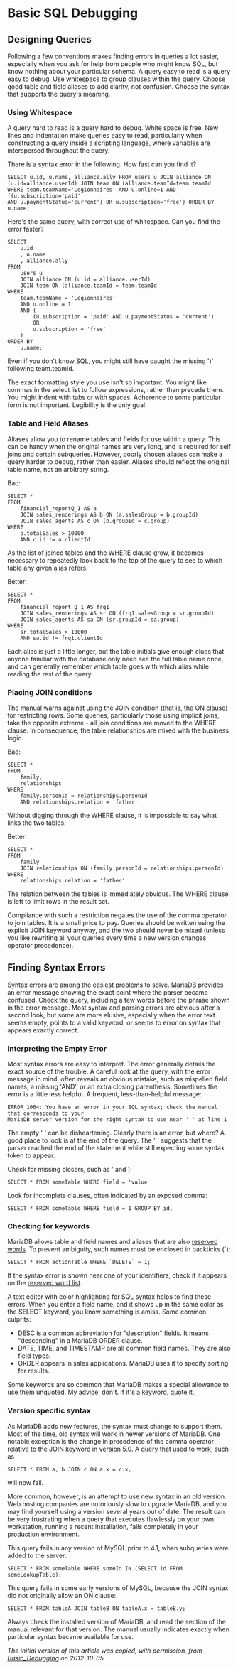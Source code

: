 
# Basic SQL Debugging


## Designing Queries


Following a few conventions makes finding errors in queries a lot easier,
especially when you ask for help from people who might know SQL, but know
nothing about your particular schema. A query easy to read is a query easy to
debug. Use whitespace to group clauses within the query. Choose good table and
field aliases to add clarity, not confusion. Choose the syntax that supports
the query's meaning.


### Using Whitespace


A query hard to read is a query hard to debug. White space is free. New lines
and indentation make queries easy to read, particularly when constructing a
query inside a scripting language, where variables are interspersed throughout
the query.


There is a syntax error in the following. How fast can you find it?


```
SELECT u.id, u.name, alliance.ally FROM users u JOIN alliance ON
(u.id=alliance.userId) JOIN team ON (alliance.teamId=team.teamId
WHERE team.teamName='Legionnaires' AND u.online=1 AND ((u.subscription='paid'
AND u.paymentStatus='current') OR u.subscription='free') ORDER BY u.name;
```

Here's the same query, with correct use of whitespace. Can you find the error faster?


```
SELECT
    u.id
    , u.name
    , alliance.ally
FROM
    users u
    JOIN alliance ON (u.id = alliance.userId)
    JOIN team ON (alliance.teamId = team.teamId
WHERE
    team.teamName = 'Legionnaires'
    AND u.online = 1
    AND (
        (u.subscription = 'paid' AND u.paymentStatus = 'current')
        OR
        u.subscription = 'free'
    )
ORDER BY
    u.name;
```

Even if you don't know SQL, you might still have caught the missing ')'
following team.teamId.


The exact formatting style you use isn't so important. You might like commas in
the select list to follow expressions, rather than precede them. You might
indent with tabs or with spaces. Adherence to some particular form is not
important. Legibility is the only goal.


### Table and Field Aliases


Aliases allow you to rename tables and fields for use within a query. This can
be handy when the original names are very long, and is required for self joins
and certain subqueries. However, poorly chosen aliases can make a query harder
to debug, rather than easier. Aliases should reflect the original table name,
not an arbitrary string.


Bad:


```
SELECT *
FROM
    financial_reportQ_1 AS a
    JOIN sales_renderings AS b ON (a.salesGroup = b.groupId)
    JOIN sales_agents AS c ON (b.groupId = c.group)
WHERE
    b.totalSales > 10000
    AND c.id != a.clientId
```

As the list of joined tables and the WHERE clause grow, it becomes necessary to
repeatedly look back to the top of the query to see to which table any given
alias refers.


Better:


```
SELECT *
FROM
    financial_report_Q_1 AS frq1
    JOIN sales_renderings AS sr ON (frq1.salesGroup = sr.groupId)
    JOIN sales_agents AS sa ON (sr.groupId = sa.group)
WHERE
    sr.totalSales > 10000
    AND sa.id != frq1.clientId
```

Each alias is just a little longer, but the table initials give enough clues
that anyone familiar with the database only need see the full table name once,
and can generally remember which table goes with which alias while reading the
rest of the query.


### Placing JOIN conditions


The manual warns against using the JOIN condition (that is, the ON
clause) for restricting rows. Some queries, particularly those using implicit
joins, take the opposite extreme - all join conditions are moved to the WHERE
clause. In consequence, the table relationships are mixed with the business
logic.


Bad:


```
SELECT *
FROM
    family,
    relationships
WHERE
    family.personId = relationships.personId
    AND relationships.relation = 'father'
```

Without digging through the WHERE clause, it is impossible to say what links
the two tables.


Better:


```
SELECT *
FROM
    family
    JOIN relationships ON (family.personId = relationships.personId)
WHERE
    relationships.relation = 'father'
```

The relation between the tables is immediately obvious. The WHERE clause is
left to limit rows in the result set.


Compliance with such a restriction negates the use of the comma operator to
join tables. It is a small price to pay. Queries should be written using the
explicit JOIN keyword anyway, and the two should never be mixed (unless you
like rewriting all your queries every time a new version changes operator
precedence).


## Finding Syntax Errors


Syntax errors are among the easiest problems to solve. MariaDB provides an error
message showing the exact point where the parser became confused. Check the
query, including a few words before the phrase shown in the error message. Most
syntax and parsing errors are obvious after a second look, but some are more
elusive, especially when the error text seems empty, points to a valid keyword,
or seems to error on syntax that appears exactly correct.


### Interpreting the Empty Error


Most syntax errors are easy to interpret. The error generally details the exact
source of the trouble. A careful look at the query, with the error message in
mind, often reveals an obvious mistake, such as mispelled field names, a
missing 'AND', or an extra closing parenthesis. Sometimes the error is a little
less helpful. A frequent, less-than-helpful message:


```
ERROR 1064: You have an error in your SQL syntax; check the manual that corresponds to your
MariaDB server version for the right syntax to use near ' ' at line 1
```

The empty ' ' can be disheartening. Clearly there is an error, but where? A
good place to look is at the end of the query. The ' ' suggests that the parser
reached the end of the statement while still expecting some syntax token to
appear.


Check for missing closers, such as ' and ):


```
SELECT * FROM someTable WHERE field = 'value
```

Look for incomplete clauses, often indicated by an exposed comma:


```
SELECT * FROM someTable WHERE field = 1 GROUP BY id,
```

### Checking for keywords


MariaDB allows table and field names and aliases that are also [reserved words](../reference/sql-statements-and-structure/sql-language-structure/reserved-words.md). To prevent ambiguity, such names must be enclosed in backticks (`):


```
SELECT * FROM actionTable WHERE `DELETE` = 1;
```

If the syntax error is shown near one of your identifiers, check if it appears
on the [reserved word list](../reference/sql-statements-and-structure/sql-language-structure/reserved-words.md).


A text editor with color highlighting for SQL syntax helps to find these
errors. When you enter a field name, and it shows up in the same color as the
SELECT keyword, you know something is amiss. Some common culprits:


* DESC is a common abbreviation for "description" fields. It means "descending"
 in a MariaDB ORDER clause.
* DATE, TIME, and TIMESTAMP are all common field names. They are
 also field types.
* ORDER appears in sales applications. MariaDB uses it to specify sorting for
 results.


Some keywords are so common that MariaDB makes a special allowance to use them
unquoted. My advice: don't. If it's a keyword, quote it.


### Version specific syntax


As MariaDB adds new features, the syntax must change to support them. Most of the
time, old syntax will work in newer versions of MariaDB. One notable exception is
the change in precedence of the comma operator relative to the JOIN keyword in
version 5.0. A query that used to work, such as


```
SELECT * FROM a, b JOIN c ON a.x = c.x;
```

will now fail.


More common, however, is an attempt to use new syntax in an old version. Web
hosting companies are notoriously slow to upgrade MariaDB, and you may find
yourself using a version several years out of date. The result can be very
frustrating when a query that executes flawlessly on your own workstation,
running a recent installation, fails completely in your production environment.


This query fails in any version of MySQL prior to 4.1, when subqueries were
added to the server:


```
SELECT * FROM someTable WHERE someId IN (SELECT id FROM someLookupTable);
```

This query fails in some early versions of MySQL, because the JOIN syntax did
not originally allow an ON clause:


```
SELECT * FROM tableA JOIN tableB ON tableA.x = tableB.y;
```

Always check the installed version of MariaDB, and read the section of the manual
relevant for that version. The manual usually indicates exactly when particular
syntax became available for use.


*The initial version of this article was copied, with permission, from [Basic_Debugging](https://hashmysql.org/wiki/Basic_Debugging) on 2012-10-05.*

